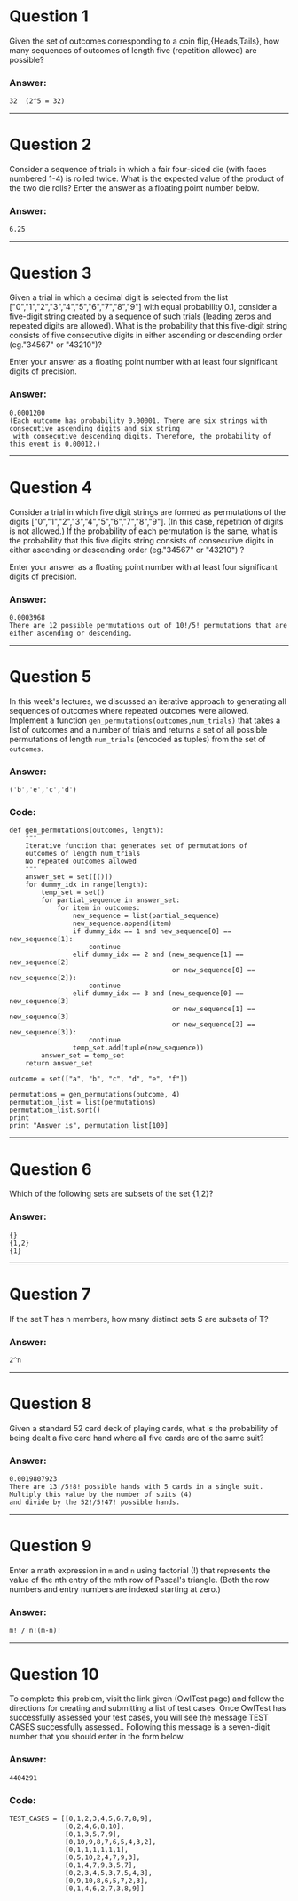 # Question 1
  Given the set of outcomes corresponding to a coin flip,{Heads,Tails}, how many sequences of outcomes of length five (repetition allowed) are possible?

### Answer:
    32  (2^5 = 32)
    
----
# Question 2
  Consider a sequence of trials in which a fair four-sided die (with faces numbered 1-4) is rolled twice. What is the expected value of the product of the two die rolls? Enter the answer as a floating point number below.
  
### Answer:
    6.25
    
----
# Question 3
  Given a trial in which a decimal digit is selected from the list ["0","1","2","3","4","5","6","7","8","9"] with equal probability 0.1, consider a five-digit string created by a sequence of such trials (leading zeros and repeated digits are allowed). What is the probability that this five-digit string consists of five consecutive digits in either ascending or descending order (eg."34567" or "43210")?

  Enter your answer as a floating point number with at least four significant digits of precision.
  
### Answer:
    0.0001200
    (Each outcome has probability 0.00001. There are six strings with consecutive ascending digits and six string 
     with consecutive descending digits. Therefore, the probability of this event is 0.00012.)
     
----
# Question 4
  Consider a trial in which five digit strings are formed as permutations of the digits ["0","1","2","3","4","5","6","7","8","9"]. (In this case, repetition of digits is not allowed.) If the probability of each permutation is the same, what is the probability that this five digits string consists of consecutive digits in either ascending or descending order (eg."34567" or "43210") ?

  Enter your answer as a floating point number with at least four significant digits of precision.

### Answer:
    0.0003968
    There are 12 possible permutations out of 10!/5! permutations that are either ascending or descending.
    
----
# Question 5
  In this week's lectures, we discussed an iterative approach to generating all sequences of outcomes where repeated outcomes were allowed. Implement a function `gen_permutations(outcomes,num_trials)` that takes a list of outcomes and a number of trials and returns a set of all possible permutations of length `num_trials` (encoded as tuples) from the set of `outcomes`.
  
### Answer:
    ('b','e','c','d')

### Code:
    
    def gen_permutations(outcomes, length):
        """
        Iterative function that generates set of permutations of
        outcomes of length num_trials
        No repeated outcomes allowed
        """
        answer_set = set([()])
        for dummy_idx in range(length):
            temp_set = set()
            for partial_sequence in answer_set:
                for item in outcomes:
                    new_sequence = list(partial_sequence)
                    new_sequence.append(item)
                    if dummy_idx == 1 and new_sequence[0] == new_sequence[1]:
                        continue
                    elif dummy_idx == 2 and (new_sequence[1] == new_sequence[2] 
                                             or new_sequence[0] == new_sequence[2]):
                        continue
                    elif dummy_idx == 3 and (new_sequence[0] == new_sequence[3] 
                                             or new_sequence[1] == new_sequence[3]
                                             or new_sequence[2] == new_sequence[3]):
                        continue    
                    temp_set.add(tuple(new_sequence))
            answer_set = temp_set
        return answer_set

    outcome = set(["a", "b", "c", "d", "e", "f"])

    permutations = gen_permutations(outcome, 4)
    permutation_list = list(permutations)
    permutation_list.sort()
    print
    print "Answer is", permutation_list[100]

----
# Question 6
  Which of the following sets are subsets of the set {1,2}?

### Answer:
    {}
    {1,2}
    {1}
    
----
# Question 7
  If the set T has n members, how many distinct sets S are subsets of T?
  
### Answer:
    2^n
    
----
# Question 8
  Given a standard 52 card deck of playing cards, what is the probability of being dealt a five card hand where all five cards are of the same suit?
  
### Answer:
    0.0019807923
    There are 13!/5!8! possible hands with 5 cards in a single suit. Multiply this value by the number of suits (4)
    and divide by the 52!/5!47! possible hands.
    
----
# Question 9
  Enter a math expression in `m` and `n` using factorial (!) that represents the value of the nth entry of the mth row of Pascal's triangle. (Both the row numbers and entry numbers are indexed starting at zero.)

### Answer:
    m! / n!(m-n)!
    
----
# Question 10
  To complete this problem, visit the link given (OwlTest page) and follow the directions for creating and submitting a list of test cases. Once OwlTest has successfully assessed your test cases, you will see the message TEST CASES successfully assessed.. Following this message is a seven-digit number that you should enter in the form below.
  
### Answer:
    4404291
    
### Code:
    TEST_CASES = [[0,1,2,3,4,5,6,7,8,9],
                  [0,2,4,6,8,10],
                  [0,1,3,5,7,9],
                  [0,10,9,8,7,6,5,4,3,2],
                  [0,1,1,1,1,1,1],
                  [0,5,10,2,4,7,9,3],
                  [0,1,4,7,9,3,5,7],
                  [0,2,3,4,5,3,7,5,4,3],
                  [0,9,10,8,6,5,7,2,3],
                  [0,1,4,6,2,7,3,8,9]]
